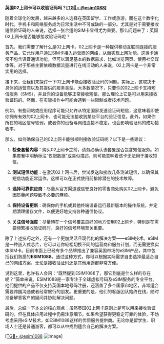 **英国02上网卡可以收验证码吗？[[TG💪+ @esim1088](https://t.me/s/esim1088)]**

随着全球化的发展，越来越多的人选择在英国留学、工作或旅游。而在这个数字化时代，手机卡和网络服务成为日常生活中不可或缺的一部分。尤其是对于需要接收短信验证码的人来说，选择一张合适的SIM卡显得尤为重要。那么问题来了：英国02上网卡是否能够接收验证码呢？

首先，我们需要了解什么是02上网卡。02上网卡是一种提供移动互联网连接的服务产品，它允许用户通过SIM卡接入运营商的网络，从而实现上网功能。这类卡通常不包含语音通话功能，但可以满足基本的数据需求，比如浏览网页、使用社交媒体等。对于那些主要依赖数据流量进行在线活动的人来说，02上网卡是一个非常实用的选择。

接下来，让我们来探讨一下02上网卡能否接收验证码的问题。实际上，这取决于具体的运营商以及其提供的服务类型。大多数情况下，只要你的02上网卡支持短信服务（SMS），并且你的设备能够正常接收短信，那么理论上它是可以用来接收验证码的。然而，在实际操作中可能会遇到一些限制或者技术问题。

例如，有些网站或应用程序可能只允许从特定国家发送验证码短信，这意味着即使你拥有有效的02上网卡，也可能无法接收到某些平台的验证信息。此外，如果你所在的地区信号较弱，或者你的设备与网络连接不稳定，也会影响验证码的成功接收率。

那么，如何确保自己的02上网卡能够顺利接收验证码呢？以下是一些建议：

1. **检查套餐内容**：购买02上网卡之前，请务必确认该套餐是否包含短信服务。如果套餐中明确标注“仅限数据”或类似描述，则可能意味着该卡无法用于接收短信。

2. **测试短信功能**：在激活02上网卡后，尝试发送和接收几条测试短信，以确保其短信功能正常运作。这样可以在正式使用前排除潜在的技术故障。

3. **选择可靠供应商**：尽量从官方渠道或信誉良好的零售商处购买02上网卡，避免因质量问题导致不必要的麻烦。

4. **保持设备更新**：确保你的手机或其他终端设备运行最新版本的操作系统，并定期清理缓存文件，以便更好地支持各种通信协议。

5. **关注信号强度**：尽量待在一个信号覆盖良好的地方使用02上网卡，特别是在需要频繁接收验证码时，良好的信号环境至关重要。

除了上述技巧之外，还有一个更加灵活且现代化的解决方案——eSIM技术。eSIM是一种嵌入式芯片，它可以让你轻松切换不同的运营商和服务计划，而无需更换实体SIM卡。目前市面上已经有多个品牌推出了兼容英国市场的eSIM产品，其中包括我们熟悉的**ESIM1088**。通过这种方式，你可以根据实际需求自由选择最适合自己的网络方案，无论是接收验证码还是其他用途都非常方便。

说到这里，也许有人会问：“既然提到ESIM1088了，那它到底是什么样的存在呢？”简单来说，ESIM1088是一家专注于全球虚拟号码及eSIM服务的专业平台。他们提供的产品不仅支持英国本地号码注册，还涵盖了多个国家和地区，非常适合需要跨国沟通或者经常旅行的朋友。更重要的是，他们的客服团队始终在线，随时准备解答客户的疑问并协助解决问题。

最后，总结一下本文的核心观点：虽然英国02上网卡原则上是可以用来接收验证码的，但在具体应用过程中仍需注意细节。如果希望获得更稳定可靠的体验，不妨考虑采用eSIM技术，如ESIM1088这样的优质服务提供商。无论你是留学生、职场人士还是普通游客，都可以从中找到适合自己的解决方案。

[[TG💪+ @esim1088](https://t.me/s/esim1088) ![Image](https://i.postimg.cc/4NQfJmqS/Snipaste-2025-05-13-00-14-12.png)]